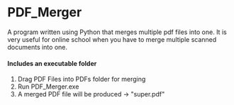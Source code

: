 # PDF_Merger
A program written using Python that merges multiple pdf files into one. It is very useful for online school when you have to merge multiple scanned documents into one.

<h4>Includes an executable folder</h4>

1. Drag PDF Files into PDFs folder for merging
2. Run PDF_Merger.exe
3. A merged PDF file will be produced -> "super.pdf"
